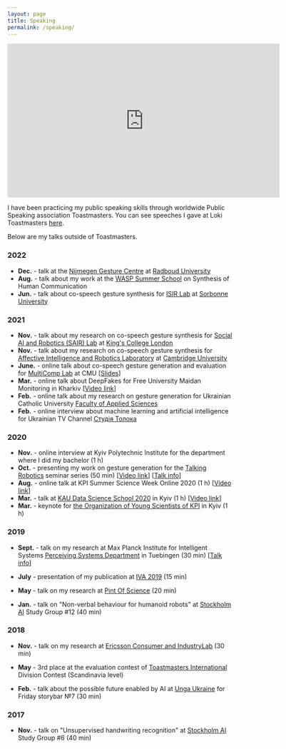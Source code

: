 ```yaml
---
layout: page
title: Speaking
permalink: /speaking/
---
```



<iframe width="610" height="345" src="https://www.youtube.com/embed/JeMwtr8pxcc" frameborder="0" allow="accelerometer; autoplay; encrypted-media; gyroscope; picture-in-picture" allowfullscreen></iframe>

I have been practicing my public speaking skills through worldwide Public Speaking association Toastmasters.
You can see speeches I gave at Loki Toastmasters [here](https://www.youtube.com/watch?v=TzVtUsQEvNY&list=PL87EdZwWToFmeR_EpXVRHfAXTHEvfiEPh).

Below are my talks outside of Toastmasters.

### 2022

* <strong>Dec.</strong> - talk at the [Nijmegen Gesture Centre](https://www.nijmegengesturecentre.org/) at [Radboud University](https://www.ru.nl/en)
* <strong>Aug.</strong> - talk about my work at the [WASP Summer School](https://internal.wasp-sweden.org/event/wasp-summer-school-synthesis/) on Synthesis of Human Communication
* <strong>Jun.</strong> - talk about co-speech gesture synthesis for [ISIR Lab](https://www.isir.upmc.fr/?lang=en) at [Sorbonne University](https://www.sorbonne-universite.fr/en)

### 2021
* <strong>Nov.</strong> - talk about my research on co-speech gesture synthesis for [Social AI and Robotics (SAIR) Lab](https://sairlab.github.io/) at [King's College London](https://www.kcl.ac.uk/)
* <strong>Nov.</strong> - talk about my research on co-speech gesture synthesis for [Affective Intelligence and Robotics Laboratory](https://cambridge-afar.github.io/) at [Cambridge University](https://www.cam.ac.uk/)
* <strong>June.</strong> - online talk about co-speech gesture generation and evaluation for [MultiComp Lab](http://multicomp.cs.cmu.edu/) at CMU \[[Slides](https://docs.google.com/presentation/d/1CVj-2WVZQM85TX21e2d7TlTB9VrDjghF2Fpdm_LaNtA/edit?usp=sharing)\]
* <strong>Mar.</strong> - online talk about DeepFakes for Free University Maidan Monitoring in Kharkiv \[[Video link](https://www.facebook.com/FreeUnivMM/videos/1912384215567763)\]
* <strong>Feb.</strong> - online talk about my research on gesture generation for Ukrainian Catholic University [Faculty of Applied Sciences](https://apps.ucu.edu.ua/en/)
* <strong>Feb.</strong> - online interview about machine learning and artificial intelligence for Ukrainian TV Channel [Студія Толока](https://www.youtube.com/channel/UCzOkKP05JbYwPRtJY09fGVA)

### 2020
* <strong>Nov.</strong> - online interview at Kyiv Polytechnic Institute for the department where I did my bachelor (1 h)
* <strong>Oct.</strong> - presenting my work on gesture generation for the [Talking Robotics](https://talking-robotics.github.io) seminar series (50 min) \[[Video link](https://youtu.be/JeMwtr8pxcc)\] \[[Talk info](https://talking-robotics.github.io/session_details/taras.html)\]
* <strong>Aug.</strong> - online talk at KPI Summer Science Week Online 2020 (1 h) \[[Video link](https://youtu.be/r8_atMaYj-E)\] 
* <strong>Mar.</strong> - talk at [KAU Data Science School 2020](https://sites.google.com/view/kaudatascienceschool-2020/taras-kucherenko) in Kyiv (1 h) \[[Video link](https://youtu.be/2Ak8uVKgkMM)\]
* <strong>Mar.</strong> - keynote for [the Organization of Young Scientists of KPI](http://ssa.org.ua/) in Kyiv (1 h)

### 2019
* <strong>Sept.</strong> - talk on my research at Max Planck Institute for Intelligent Systems [Perceiving Systems Department](https://ps.is.tuebingen.mpg.de) in Tuebingen (30 min) \[[Talk info](https://ps.is.tuebingen.mpg.de/events/how-to-make-your-agent-gesture-in-a-natural-way)\]

* <strong>July</strong> - presentation of my publication at [IVA 2019](https://iva2019.sciencesconf.org/) (15 min)

*  <strong>May</strong> - talk on my research at [Pint Of Science](http://pintofscience.se/) (20 min)

*  <strong>Jan.</strong> - talk on "Non-verbal behaviour for humanoid robots" at [Stockholm AI](https://stockholm.ai) Study Group #12 (40&nbsp;min)


### 2018

*  <strong>Nov.</strong> - talk on my research at [Ericsson Consumer and IndustryLab](https://www.ericsson.com/en/trends-and-insights/consumerlab) (30 min)

*  <strong>May</strong> - 3rd place at the evaluation contest of [Toastmasters International](https://toastmasters.org) Division Contest (Scandinavia level)

*  <strong>Feb.</strong> - talk about the possible future enabled by AI at [Unga Ukraine](http://ungaukrainare.se/) for Friday storybar №7 (30&nbsp;min)

### 2017

*  <strong>Nov.</strong> - talk on "Unsupervised handwriting recognition" at [Stockholm AI](https://stockholm.ai) Study Group #6 (40 min)


